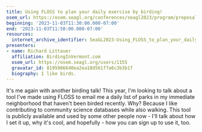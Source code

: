 ```yaml
---
title: Using FLOSS to plan your daily exercise by birding!
osem_url: https://osem.seagl.org/conferences/seagl2023/program/proposals/1003
beginning: '2023-11-03T11:30:00.000-07:00'
end: '2023-11-03T11:50:00.000-07:00'
resources:
  internet_archive_identifier: SeaGL2023-Using_FLOSS_to_plan_your_daily_exercise_by_birding
presenters:
- name: Richard Littauer
  affiliation: BirdingInVermont.com
  osem_url: https://osem.seagl.org/users/1155
  gravatar_id: 8195966640ea2ea18d561f7a6c3b3b1f
  biography: I like birds.
---
```


It's me again with another birding talk! This year, I'm looking to talk about a tool I've made using FLOSS to email me a daily list of parks in my immediate neighborhood that haven't been birded recently. Why? Because I like contributing to community science databases while also walking. This tool is publicly available and used by some other people now - I'll talk about how I set it up, why it's cool, and hopefully - how you can sign up to use it, too.
